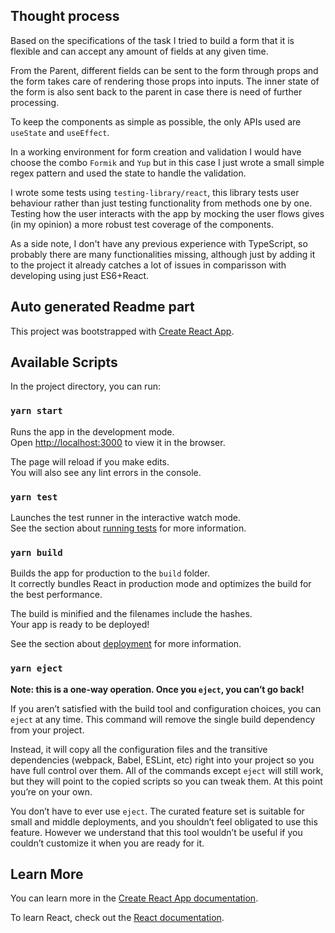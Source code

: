 ## Thought process

Based on the specifications of the task I tried to build a form that it is flexible and can accept any amount of fields at any given time.

From the Parent, different fields can be sent to the form through props and the form takes care of rendering those props into inputs.
The inner state of the form is also sent back to the parent in case there is need of further processing.

To keep the components as simple as possible, the only APIs used are `useState` and `useEffect`.

In a working environment for form creation and validation I would have choose the combo `Formik` and `Yup` but in this case
I just wrote a small simple regex pattern and used the state to handle the validation.

I wrote some tests using `testing-library/react`, this library tests user behaviour rather than just testing functionality from methods one by one. Testing how the user interacts with the app by mocking the user flows gives (in my opinion) a more robust test coverage of the components.

As a side note, I don't have any previous experience with TypeScript, so probably there are many functionalities missing, although just by adding
it to the project it already catches a lot of issues in comparisson with developing using just ES6+React.

## Auto generated Readme part

This project was bootstrapped with [Create React App](https://github.com/facebook/create-react-app).

## Available Scripts

In the project directory, you can run:

### `yarn start`

Runs the app in the development mode.<br />
Open [http://localhost:3000](http://localhost:3000) to view it in the browser.

The page will reload if you make edits.<br />
You will also see any lint errors in the console.

### `yarn test`

Launches the test runner in the interactive watch mode.<br />
See the section about [running tests](https://facebook.github.io/create-react-app/docs/running-tests) for more information.

### `yarn build`

Builds the app for production to the `build` folder.<br />
It correctly bundles React in production mode and optimizes the build for the best performance.

The build is minified and the filenames include the hashes.<br />
Your app is ready to be deployed!

See the section about [deployment](https://facebook.github.io/create-react-app/docs/deployment) for more information.

### `yarn eject`

**Note: this is a one-way operation. Once you `eject`, you can’t go back!**

If you aren’t satisfied with the build tool and configuration choices, you can `eject` at any time. This command will remove the single build dependency from your project.

Instead, it will copy all the configuration files and the transitive dependencies (webpack, Babel, ESLint, etc) right into your project so you have full control over them. All of the commands except `eject` will still work, but they will point to the copied scripts so you can tweak them. At this point you’re on your own.

You don’t have to ever use `eject`. The curated feature set is suitable for small and middle deployments, and you shouldn’t feel obligated to use this feature. However we understand that this tool wouldn’t be useful if you couldn’t customize it when you are ready for it.

## Learn More

You can learn more in the [Create React App documentation](https://facebook.github.io/create-react-app/docs/getting-started).

To learn React, check out the [React documentation](https://reactjs.org/).
